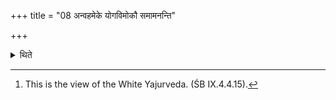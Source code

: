 +++
title = "08 अन्वहमेके योगविमोकौ समामनन्ति"

+++

<details><summary>थिते</summary>

8. According to some (ritualists), the yoking and unyoking (of the fire) (are to be done) every day.[^1]  

[^1]: This is the view of the White Yajurveda. (ŚB IX.4.4.15). 
</details>
